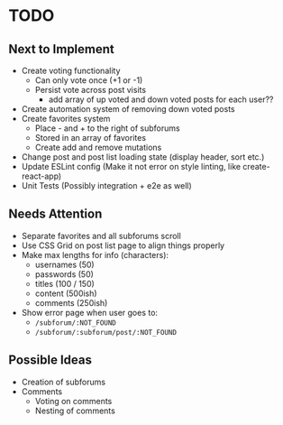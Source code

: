 # TODO

## Next to Implement
- Create voting functionality
  - Can only vote once (+1 or -1)
  - Persist vote across post visits
    - add array of up voted and down voted posts for each user??
- Create automation system of removing down voted posts
- Create favorites system
  - Place - and + to the right of subforums
  - Stored in an array of favorites
  - Create add and remove mutations
- Change post and post list loading state (display header, sort etc.)
- Update ESLint config (Make it not error on style linting, like create-react-app)
- Unit Tests (Possibly integration + e2e as well)

## Needs Attention
- Separate favorites and all subforums scroll
- Use CSS Grid on post list page to align things properly
- Make max lengths for info (characters):
  - usernames (50)
  - passwords (50)
  - titles (100 / 150)
  - content (500ish)
  - comments (250ish)
- Show error page when user goes to:
  - `/subforum/:NOT_FOUND`
  - `/subforum/:subforum/post/:NOT_FOUND`

## Possible Ideas
- Creation of subforums
- Comments
  - Voting on comments
  - Nesting of comments
